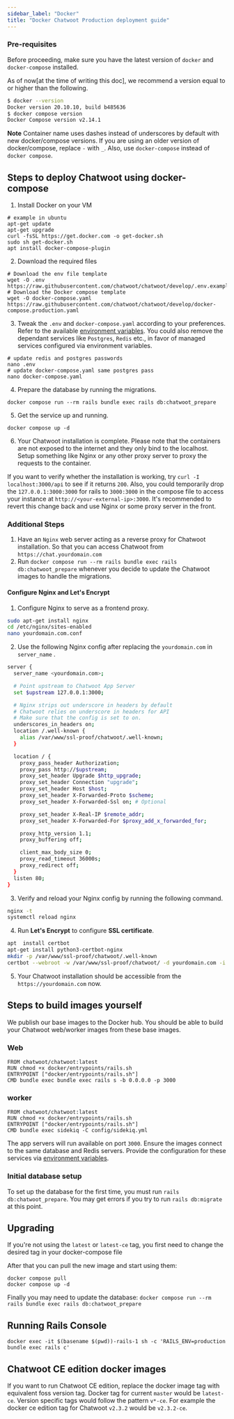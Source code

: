 ```yaml
---
sidebar_label: "Docker"
title: "Docker Chatwoot Production deployment guide"
---
```


### Pre-requisites
Before proceeding, make sure you have the latest version of `docker` and `docker-compose` installed.

As of now[at the time of writing this doc], we recommend a version equal to or higher than the following.

```bash
$ docker --version
Docker version 20.10.10, build b485636
$ docker compose version
Docker Compose version v2.14.1
```
**Note**
Container name uses dashes instead of underscores by default with new docker/compose versions. If you are using an older version of docker/compose, replace `-` with `_`. Also, use `docker-compose` instead of `docker compose`.


## Steps to deploy Chatwoot using docker-compose

1) Install Docker on your VM
```
# example in ubuntu
apt-get update
apt-get upgrade
curl -fsSL https://get.docker.com -o get-docker.sh
sudo sh get-docker.sh
apt install docker-compose-plugin
```

2) Download the required files
```
# Download the env file template
wget -O .env https://raw.githubusercontent.com/chatwoot/chatwoot/develop/.env.example
# Download the Docker compose template
wget -O docker-compose.yaml https://raw.githubusercontent.com/chatwoot/chatwoot/develop/docker-compose.production.yaml
```

3) Tweak the `.env` and `docker-compose.yaml` according to your preferences. Refer to the available [environment variables](/docs/self-hosted/configuration/environment-variables). You could also remove the dependant services like `Postgres`, `Redis` etc., in favor of managed services configured via environment variables.

```
# update redis and postgres passwords
nano .env
# update docker-compose.yaml same postgres pass
nano docker-compose.yaml
```

4) Prepare the database by running the migrations.
```
docker compose run --rm rails bundle exec rails db:chatwoot_prepare
```

5) Get the service up and running.
```
docker compose up -d
```

6) Your Chatwoot installation is complete. Please note that the containers are not exposed to the internet and they only bind to the localhost.  Setup something like Nginx or any other proxy server to proxy the requests to the container.
 
If you want to verify whether the installation is working, try `curl -I localhost:3000/api` to see if it returns `200`. Also, you could temporarily drop the `127.0.0.1:3000:3000` for rails to `3000:3000` in the compose file to access your instance at `http://<your-external-ip>:3000`. It's recommended to revert this change back and use Nginx or some proxy server in the front.

### Additional Steps

1) Have an `Nginx` web server acting as a reverse proxy for Chatwoot installation. So that you can access Chatwoot from `https://chat.yourdomain.com`
2) Run `docker compose run --rm rails bundle exec rails db:chatwoot_prepare` whenever you decide to update the Chatwoot images to handle the migrations.

#### Configure Nginx and **Let's Encrypt**

1. Configure Nginx to serve as a frontend proxy.

```bash
sudo apt-get install nginx
cd /etc/nginx/sites-enabled
nano yourdomain.com.conf
```

2. Use the following Nginx config after replacing the `yourdomain.com` in `server_name` .

```bash
server {
  server_name <yourdomain.com>;

  # Point upstream to Chatwoot App Server
  set $upstream 127.0.0.1:3000;

  # Nginx strips out underscore in headers by default
  # Chatwoot relies on underscore in headers for API
  # Make sure that the config is set to on.
  underscores_in_headers on;
  location /.well-known {
    alias /var/www/ssl-proof/chatwoot/.well-known;
  }

  location / {
    proxy_pass_header Authorization;
    proxy_pass http://$upstream;
    proxy_set_header Upgrade $http_upgrade;
    proxy_set_header Connection "upgrade";
    proxy_set_header Host $host;
    proxy_set_header X-Forwarded-Proto $scheme;
    proxy_set_header X-Forwarded-Ssl on; # Optional

    proxy_set_header X-Real-IP $remote_addr;
    proxy_set_header X-Forwarded-For $proxy_add_x_forwarded_for;

    proxy_http_version 1.1;
    proxy_buffering off;

    client_max_body_size 0;
    proxy_read_timeout 36000s;
    proxy_redirect off;
  }
  listen 80;
}
```

3. Verify and reload your Nginx config by running the following command.

```bash
nginx -t
systemctl reload nginx
```

4. Run **Let's Encrypt** to configure **SSL certificate**.

```bash
apt  install certbot
apt-get install python3-certbot-nginx
mkdir -p /var/www/ssl-proof/chatwoot/.well-known
certbot --webroot -w /var/www/ssl-proof/chatwoot/ -d yourdomain.com -i nginx
```

5. Your Chatwoot installation should be accessible from the `https://yourdomain.com` now.


## Steps to build images yourself

We publish our base images to the Docker hub. You should be able to build your Chatwoot web/worker images from these base images.

### Web

```
FROM chatwoot/chatwoot:latest
RUN chmod +x docker/entrypoints/rails.sh
ENTRYPOINT ["docker/entrypoints/rails.sh"]
CMD bundle exec bundle exec rails s -b 0.0.0.0 -p 3000
```

### worker

```
FROM chatwoot/chatwoot:latest
RUN chmod +x docker/entrypoints/rails.sh
ENTRYPOINT ["docker/entrypoints/rails.sh"]
CMD bundle exec sidekiq -C config/sidekiq.yml
```

The app servers will run available on port `3000`. Ensure the images connect to the same database and Redis servers. Provide the configuration for these services via [environment variables](/docs/self-hosted/configuration/environment-variables).

### Initial database setup

To set up the database for the first time, you must run `rails db:chatwoot_prepare`. You may get errors if you try to run `rails db:migrate` at this point.

## Upgrading

If you're not using the `latest` or `latest-ce` tag, you first need to change the desired tag in your docker-compose file

After that you can pull the new image and start using them:
```
docker compose pull
docker compose up -d
```

Finally you may need to update the database:
`docker compose run --rm rails bundle exec rails db:chatwoot_prepare`


## Running Rails Console

```
docker exec -it $(basename $(pwd))-rails-1 sh -c 'RAILS_ENV=production bundle exec rails c'
```

## Chatwoot CE edition docker images

If you want to run Chatwoot CE edition, replace the docker image tag with equivalent foss version tag. Docker tag for current `master` would be `latest-ce`. Version specific tags would follow the pattern `v*-ce`. For example the docker ce edition tag for Chatwoot `v2.3.2` would be `v2.3.2-ce`.
